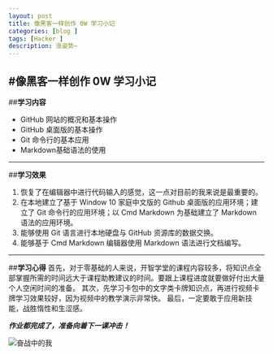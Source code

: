 ```yaml
---
layout: post
title: 像黑客一样创作 0W 学习小记
categories: [blog ]
tags: [Hacker ]
description: 涨姿势~
---
```

#**像黑客一样创作 0W 学习小记**
---
##**学习内容**
* GitHub 网站的概况和基本操作
* GitHub 桌面版的基本操作
* Git 命令行的基本应用
* Markdown基础语法的使用

---
##**学习效果**
1. 恢复了在编辑器中进行代码输入的感觉，这一点对目前的我来说是最重要的。
2. 在本地建立了基于 Window 10 家庭中文版的 Github 桌面版的应用环境；建立了 Git 命令行的应用环境；以 Cmd Markdown 为基础建立了 Markdown 语法的应用环境。
3. 能够使用 Git 语言进行本地硬盘与 GitHub 资源库的数据交换。
4. 能够基于 Cmd Markdown 编辑器使用 Markdown 语法进行文档编写。

---
##**学习心得**
首先，对于零基础的人来说，开智学堂的课程内容较多，将知识点全部掌握所需的时间远大于课程助教建议的时间。要跟上课程进度就要做好付出大量个人空闲时间的准备。
其次，先学习卡包中的文字类卡牌知识点，再进行视频卡牌学习效果较好，因为视频中的教学演示非常快。
最后，一定要敢于应用新技能，战胜惰性和生涩感。

**_作业都完成了，准备向着下一课冲击！_**

![奋战中的我](http://pic.ffsky.net/images/2015/11/16/a85bdb3b004815fe59cb857c6ef53d83.md.jpg)




